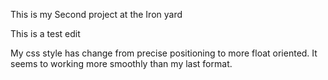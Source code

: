 This is my Second project at the Iron yard

This is a test edit

My css style has change from  precise positioning to more float oriented.
It seems to working more smoothly than my last format.
